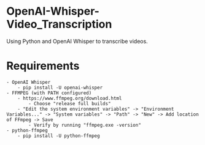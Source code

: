 # OpenAI-Whisper-Video_Transcription
Using Python and OpenAI Whisper to transcribe videos.

# Requirements
    - OpenAI Whisper
        - pip install -U openai-whisper
    - FFMPEG (with PATH configured)
        - https://www.ffmpeg.org/download.html
            - Choose "release full builds"
        - "Edit the system environment variables" -> "Environment Variables..." -> "System variables" -> "Path" -> "New" -> Add location of FFmpeg -> Save
            - Verify by running "ffmpeg.exe -version"
    - python-ffmpeg
        - pip install -U python-ffmpeg